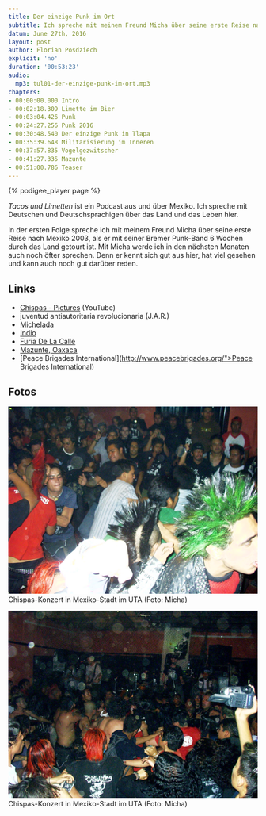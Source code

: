 ```yaml
---
title: Der einzige Punk im Ort
subtitle: Ich spreche mit meinem Freund Micha über seine erste Reise nach Mexiko 2003.
datum: June 27th, 2016
layout: post
author: Florian Posdziech
explicit: 'no'
duration: '00:53:23'
audio:
  mp3: tul01-der-einzige-punk-im-ort.mp3
chapters:
- 00:00:00.000 Intro
- 00:02:18.309 Limette im Bier
- 00:03:04.426 Punk
- 00:24:27.256 Punk 2016
- 00:30:48.540 Der einzige Punk in Tlapa
- 00:35:39.648 Militarisierung im Inneren
- 00:37:57.835 Vogelgezwitscher
- 00:41:27.335 Mazunte
- 00:51:00.786 Teaser
---
```


{% podigee_player page %}

*Tacos und Limetten* ist ein Podcast aus und über Mexiko. Ich spreche mit Deutschen und Deutschsprachigen über das Land und das Leben hier.

In der ersten Folge spreche ich mit meinem Freund Micha über seine erste Reise nach Mexiko 2003, als er mit seiner Bremer Punk-Band 6 Wochen durch das Land getourt ist. Mit Micha werde ich in den nächsten Monaten auch noch öfter sprechen. Denn er kennt sich gut aus hier, hat viel gesehen und kann auch noch gut darüber reden.

## Links

* [Chispas - Pictures](https://www.youtube.com/watch?v=MEokj4mTebw) (YouTube)
* juventud antiautoritaria revolucionaria (J.A.R.)
* [Michelada](https://es.wikipedia.org/wiki/Michelada)
* [Indio](https://es.wikipedia.org/wiki/Cerveza_Indio)
* [Furia De La Calle](http://furia.espora.org/)
* [Mazunte, Oaxaca](https://www.google.com.mx/search?q=mazunte+oaxaca&amp;tbm=isch&amp;tbo=u&amp;source=univ&amp;sa=X&amp;ved=0ahUKEwiXwNLt577NAhUFKCYKHdf-CzAQsAQIGw&amp;biw=1440&amp;bih=738)
* [Peace Brigades International](http://www.peacebrigades.org/">Peace Brigades International)

## Fotos

![Chispas-Konzert in Mexiko-Stadt im UTA - 1](/assets/images/tul01-konzert-in-mexiko-stadt-im-uta-1.jpg)
Chispas-Konzert in Mexiko-Stadt im UTA (Foto: Micha)

![Chispas-Konzert in Mexiko-Stadt im UTA - 2](/assets/images/tul01-konzert-in-mexiko-stadt-im-uta-2.jpg)
Chispas-Konzert in Mexiko-Stadt im UTA (Foto: Micha)
